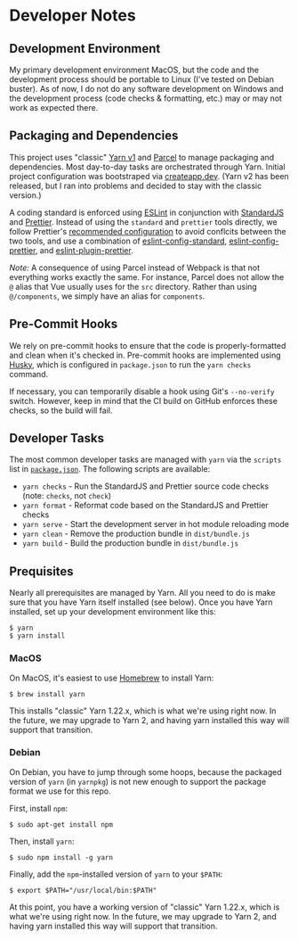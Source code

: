 # Developer Notes

## Development Environment

My primary development environment MacOS, but the code and the development
process should be portable to Linux (I've tested on Debian buster).  As of now,
I do not do any software development on Windows and the development process
(code checks & formatting, etc.) may or may not work as expected there. 

## Packaging and Dependencies

This project uses "classic" [Yarn v1](https://yarnpkg.com/) and [Parcel](https://parceljs.org/) to manage packaging and dependencies. Most day-to-day tasks are orchestrated through Yarn.  Initial project configuration was bootstraped via [createapp.dev](https://createapp.dev/parcel).  (Yarn v2 has been released, but I ran into problems and decided to stay with the classic version.)

A coding standard is enforced using [ESLint](https://eslint.org/) in conjunction with [StandardJS](https://standardjs.com/) and [Prettier](https://prettier.io/).  Instead of using the `standard` and `prettier` tools directly, we follow Prettier's [recommended configuration](https://prettier.io/docs/en/integrating-with-linters.html#recommended-configuration) to avoid conflcits between the two tools, and use a combination of [eslint-config-standard](https://github.com/standard/eslint-config-standard), [eslint-config-prettier](https://github.com/prettier/eslint-config-prettier), and [eslint-plugin-prettier](https://github.com/prettier/eslint-plugin-prettier).

_Note:_ A consequence of using Parcel instead of Webpack is that not everything
works exactly the same.  For instance, Parcel does not allow the `@` alias that
Vue usually uses for the `src` directory.  Rather than using `@/components`, we
simply have an alias for `components`.

## Pre-Commit Hooks

We rely on pre-commit hooks to ensure that the code is properly-formatted and
clean when it's checked in.  Pre-commit hooks are implemented using
[Husky](https://github.com/typicode/husky), which is configured in
`package.json` to run the `yarn checks` command.

If necessary, you can temporarily disable a hook using Git's `--no-verify`
switch.  However, keep in mind that the CI build on GitHub enforces these
checks, so the build will fail.

## Developer Tasks

The most common developer tasks are managed with `yarn` via the `scripts` list
in [`package.json`](package.json).  The following scripts are available:

- `yarn checks` - Run the StandardJS and Prettier source code checks (note: `checks`, not `check`)
- `yarn format` - Reformat code based on the StandardJS and Prettier checks
- `yarn serve` - Start the development server in hot module reloading mode
- `yarn clean` - Remove the production bundle in `dist/bundle.js`
- `yarn build` - Build the production bundle in `dist/bundle.js`

## Prequisites

Nearly all prerequisites are managed by Yarn. All you need to do is make sure
that you have Yarn itself installed (see below).  Once you have Yarn installed,
set up your development environment like this:

```
$ yarn 
$ yarn install
```

### MacOS

On MacOS, it's easiest to use [Homebrew](https://brew.sh/) to install Yarn:

```
$ brew install yarn
```

This installs "classic" Yarn 1.22.x, which is what we're using right now.
In the future, we may upgrade to Yarn 2, and having yarn installed this
way will support that transition.


### Debian

On Debian, you have to jump through some hoops, because the packaged
version of `yarn` (in `yarnpkg`) is not new enough to support the package
format we use for this repo. 

First, install `npm`:

```
$ sudo apt-get install npm
```

Then, install `yarn`:

```
$ sudo npm install -g yarn
```

Finally, add the `npm`-installed version of `yarn` to your `$PATH`:

```
$ export $PATH="/usr/local/bin:$PATH"
```

At this point, you have a working version of "classic" Yarn 1.22.x, which is
what we're using right now.  In the future, we may upgrade to Yarn 2, and
having yarn installed this way will support that transition.
